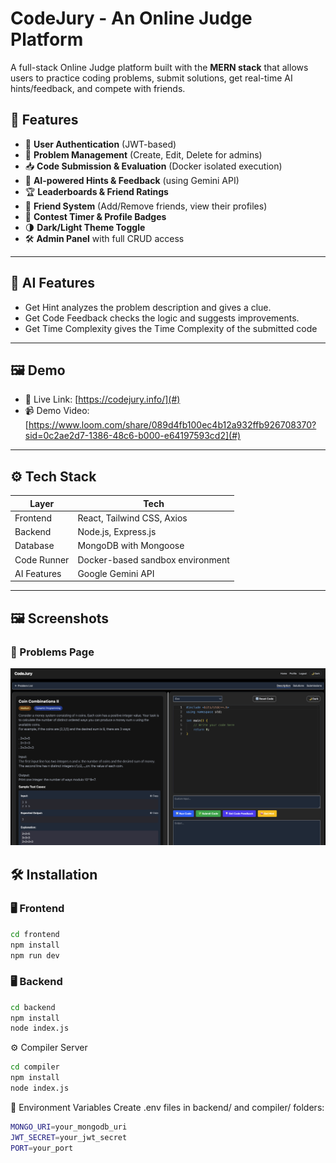 # CodeJury - An Online Judge Platform

A full-stack Online Judge platform built with the **MERN stack** that allows users to practice coding problems, submit solutions, get real-time AI hints/feedback, and compete with friends.

## 🚀 Features

- 👤 **User Authentication** (JWT-based)
- 🧩 **Problem Management** (Create, Edit, Delete for admins)
- 📥 **Code Submission & Evaluation** (Docker isolated execution)
- 🧠 **AI-powered Hints & Feedback** (using Gemini API)
- 🏆 **Leaderboards & Friend Ratings**
- 👥 **Friend System** (Add/Remove friends, view their profiles)
- 🎯 **Contest Timer & Profile Badges**
- 🌗 **Dark/Light Theme Toggle**
- 🛠️ **Admin Panel** with full CRUD access

---

## 🧠 AI Features
- Get Hint analyzes the problem description and gives a clue.
- Get Code Feedback checks the logic and suggests improvements.
- Get Time Complexity gives the Time Complexity of the submitted code

---

## 🖼️ Demo

- 🔗 Live Link: [https://codejury.info/](#)
- 📹 Demo Video: [https://www.loom.com/share/089d4fb100ec4b12a932ffb926708370?sid=0c2ae2d7-1386-48c6-b000-e64197593cd2](#)

---

## ⚙️ Tech Stack

| Layer         | Tech                                    |
|---------------|------------------------------------------|
| Frontend      | React, Tailwind CSS, Axios               |
| Backend       | Node.js, Express.js                      |
| Database      | MongoDB with Mongoose                    |
| Code Runner   | Docker-based sandbox environment         |
| AI Features   | Google Gemini API                        |

---

## 🖼️ Screenshots

### 🔸 Problems Page
![Problems](screenshots/problem-page.png)

## 🛠️ Installation

### 🖥️ Frontend

```bash
cd frontend
npm install
npm run dev
```

### 🖥️ Backend

```bash
cd backend
npm install
node index.js
```

⚙️ Compiler Server

```bash
cd compiler
npm install
node index.js
```

🔐 Environment Variables
Create .env files in backend/ and compiler/ folders:

```bash
MONGO_URI=your_mongodb_uri
JWT_SECRET=your_jwt_secret
PORT=your_port
```
